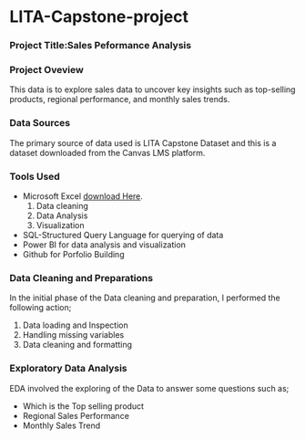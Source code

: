 # LITA-Capstone-project

### Project Title:Sales Peformance Analysis 

### Project Oveview
This data is to explore sales data to uncover key insights such as top-selling products, regional performance, and monthly sales trends.

### Data Sources
The primary source of data used is LITA Capstone Dataset and this is a dataset downloaded from the Canvas LMS platform.

### Tools Used
- Microsoft Excel [download Here](https://www.microsoft.com).
  1. Data cleaning
  2. Data Analysis
  3. Visualization
- SQL-Structured Query Language for querying of data
- Power BI for data analysis and visualization
- Github for Porfolio Building

### Data Cleaning and Preparations
In the initial phase of the Data cleaning and preparation, I performed the following action;
1. Data loading and Inspection
2. Handling missing variables
3. Data cleaning and formatting

### Exploratory Data Analysis
EDA involved the exploring of the Data to answer some questions such as;
- Which is the Top selling product
- Regional Sales Performance
- Monthly Sales Trend
  
